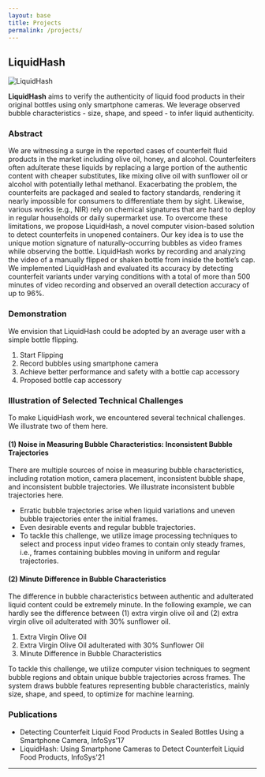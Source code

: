 ```yaml
---
layout: base
title: Projects
permalink: /projects/
---
```


## LiquidHash

![LiquidHash](path/to/your/image.png)

**LiquidHash** aims to verify the authenticity of liquid food products in their original bottles using only smartphone cameras. We leverage observed bubble characteristics - size, shape, and speed - to infer liquid authenticity.

### Abstract

We are witnessing a surge in the reported cases of counterfeit fluid products in the market including olive oil, honey, and alcohol. Counterfeiters often adulterate these liquids by replacing a large portion of the authentic content with cheaper substitutes, like mixing olive oil with sunflower oil or alcohol with potentially lethal methanol. Exacerbating the problem, the counterfeits are packaged and sealed to factory standards, rendering it nearly impossible for consumers to differentiate them by sight. Likewise, various works (e.g., NIR) rely on chemical signatures that are hard to deploy in regular households or daily supermarket use. To overcome these limitations, we propose LiquidHash, a novel computer vision-based solution to detect counterfeits in unopened containers. Our key idea is to use the unique motion signature of naturally-occurring bubbles as video frames while observing the bottle. LiquidHash works by recording and analyzing the video of a manually flipped or shaken bottle from inside the bottle’s cap. We implemented LiquidHash and evaluated its accuracy by detecting counterfeit variants under varying conditions with a total of more than 500 minutes of video recording and observed an overall detection accuracy of up to 96%.

### Demonstration

We envision that LiquidHash could be adopted by an average user with a simple bottle flipping.

1. Start Flipping
2. Record bubbles using smartphone camera
3. Achieve better performance and safety with a bottle cap accessory
4. Proposed bottle cap accessory

### Illustration of Selected Technical Challenges

To make LiquidHash work, we encountered several technical challenges. We illustrate two of them here.

#### (1) Noise in Measuring Bubble Characteristics: Inconsistent Bubble Trajectories

There are multiple sources of noise in measuring bubble characteristics, including rotation motion, camera placement, inconsistent bubble shape, and inconsistent bubble trajectories. We illustrate inconsistent bubble trajectories here.

- Erratic bubble trajectories arise when liquid variations and uneven bubble trajectories enter the initial frames.
- Even desirable events and regular bubble trajectories.
- To tackle this challenge, we utilize image processing techniques to select and process input video frames to contain only steady frames, i.e., frames containing bubbles moving in uniform and regular trajectories.

#### (2) Minute Difference in Bubble Characteristics

The difference in bubble characteristics between authentic and adulterated liquid content could be extremely minute. In the following example, we can hardly see the difference between (1) extra virgin olive oil and (2) extra virgin olive oil adulterated with 30% sunflower oil.

1. Extra Virgin Olive Oil
2. Extra Virgin Olive Oil adulterated with 30% Sunflower Oil
3. Minute Difference in Bubble Characteristics

To tackle this challenge, we utilize computer vision techniques to segment bubble regions and obtain unique bubble trajectories across frames. The system draws bubble features representing bubble characteristics, mainly size, shape, and speed, to optimize for machine learning.

### Publications

- Detecting Counterfeit Liquid Food Products in Sealed Bottles Using a Smartphone Camera, InfoSys'17
- LiquidHash: Using Smartphone Cameras to Detect Counterfeit Liquid Food Products, InfoSys'21

<!-- Add Line -->
<hr>
